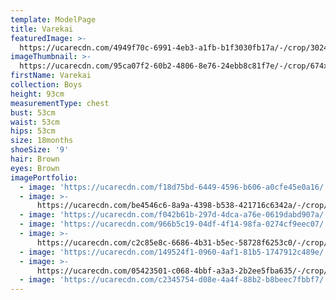 ```yaml
---
template: ModelPage
title: Varekai
featuredImage: >-
  https://ucarecdn.com/4949f70c-6991-4eb3-a1fb-b1f3030fb17a/-/crop/3024x1675/0,645/-/preview/
imageThumbnail: >-
  https://ucarecdn.com/95ca07f2-60b2-4806-8e76-24ebb8c81f7e/-/crop/674x968/672,193/-/preview/
firstName: Varekai
collection: Boys
height: 93cm
measurementType: chest
bust: 53cm
waist: 53cm
hips: 53cm
size: 18months
shoeSize: '9'
hair: Brown
eyes: Brown
imagePortfolio:
  - image: 'https://ucarecdn.com/f18d75bd-6449-4596-b606-a0cfe45e0a16/'
  - image: >-
      https://ucarecdn.com/be4546c6-8a9a-4398-b538-421716c6342a/-/crop/1971x2544/574,881/-/preview/
  - image: 'https://ucarecdn.com/f042b61b-297d-4dca-a76e-0619dabd907a/'
  - image: 'https://ucarecdn.com/966b5c19-04df-4f14-98fa-0274cf9eec07/'
  - image: >-
      https://ucarecdn.com/c2c85e8c-6686-4b31-b5ec-58728f6253c0/-/crop/1876x3114/595,913/-/preview/
  - image: 'https://ucarecdn.com/149524f1-0960-4af1-81b5-1747912c489e/'
  - image: >-
      https://ucarecdn.com/05423501-c068-4bbf-a3a3-2b2ee5fba635/-/crop/1834x3320/500,712/-/preview/
  - image: 'https://ucarecdn.com/c2345754-d08e-4a4f-88b2-b8beec7fbbf7/'
---
```


